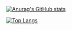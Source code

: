 [![Anurag's GitHub stats](https://github-readme-stats.vercel.app/api?username=tychurch01)](https://github.com/anuraghazra/github-readme-stats)

[![Top Langs](https://github-readme-stats.vercel.app/api/top-langs/?username=tychurch01)](https://github.com/anuraghazra/github-readme-stats)

